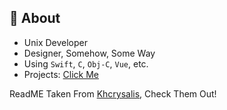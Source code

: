 ## 🌱 About
* Unix Developer
* Designer, Somehow, Some Way
* Using `Swift`, `C`, `Obj-C`, `Vue`, etc.
* Projects: [Click Me](https://github.com/yams-bit?tab=repositories)


ReadME Taken From [Khcrysalis](https://github.com/khcrysalis), Check Them Out!
#

<!--
**unix/unix** is a ✨ _special_ ✨ repository because its `README.md` (this file) appears on your GitHub profile.

Here are some ideas to get you started:

- 🔭 I’m currently working on ...
- 🌱 I’m currently learning ...
- 👯 I’m looking to collaborate on ...
- 🤔 I’m looking for help with ...
- 💬 Ask me about ...
- 📫 How to reach me: ...
- 😄 Pronouns: ...
- ⚡ Fun fact: ...
-->
